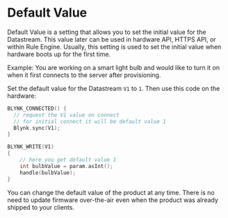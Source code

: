 # Default Value

Default Value is a setting that allows you to set the initial value for the Datastream. This value later can be used in hardware API, HTTPS API, or within Rule Engine. Usually, this setting is used to set the initial value when hardware boots up for the first time.

Example: You are working on a smart light bulb and would like to turn it on when it first connects to the server after provisioning.

Set the default value for the Datastream `V1` to `1`. Then use this code on the hardware:

```cpp
BLYNK_CONNECTED() {
  // request the V1 value on connect
  // for initial connect it will be default value 1
  Blynk.sync(V1);
}

BLYNK_WRITE(V1)
{
    // here you get default value 1
    int bulbValue = param.asInt();
    handle(bulbValue);
}
```

You can change the default value of the product at any time. There is no need to update firmware over-the-air even when the product was already shipped to your clients.

